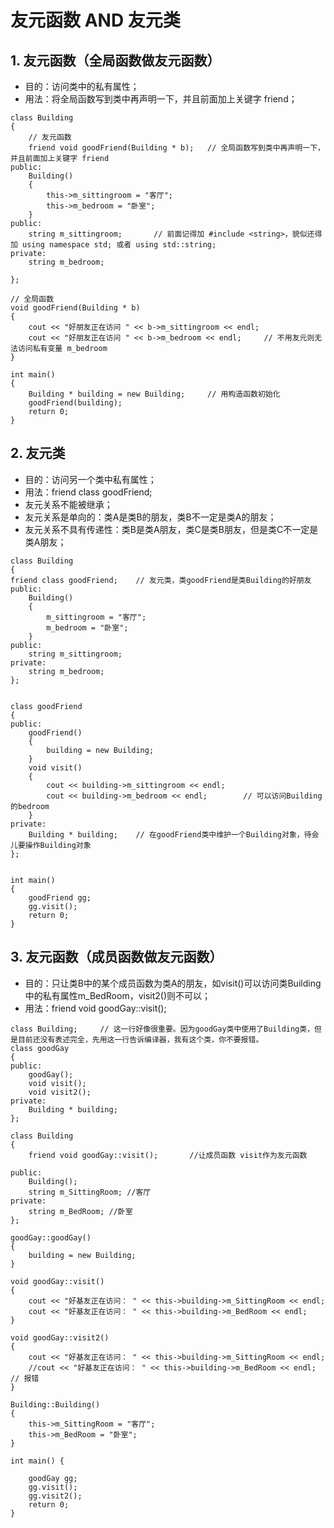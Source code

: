 # 友元函数 AND 友元类
## 1. 友元函数（全局函数做友元函数）
+ 目的：访问类中的私有属性；
+ 用法：将全局函数写到类中再声明一下，并且前面加上关键字 friend；

```
class Building
{
	// 友元函数
	friend void goodFriend(Building * b);   // 全局函数写到类中再声明一下，并且前面加上关键字 friend
public:
	Building()
	{
		this->m_sittingroom = "客厅";
		this->m_bedroom = "卧室";
	}
public:
	string m_sittingroom;		// 前面记得加 #include <string>，貌似还得加 using namespace std; 或者 using std::string;
private:
	string m_bedroom;

};

// 全局函数
void goodFriend(Building * b)
{
	cout << "好朋友正在访问 " << b->m_sittingroom << endl;
	cout << "好朋友正在访问 " << b->m_bedroom << endl;		// 不用友元则无法访问私有变量 m_bedroom
}

int main()
{
	Building * building = new Building;     // 用构造函数初始化
	goodFriend(building);
	return 0;
}
```
## 2. 友元类
+ 目的：访问另一个类中私有属性；
+ 用法：friend class goodFriend;
+ 友元关系不能被继承；
+ 友元关系是单向的：类A是类B的朋友，类B不一定是类A的朋友；
+ 友元关系不具有传递性：类B是类A朋友，类C是类B朋友，但是类C不一定是类A朋友；

```python3
class Building
{
friend class goodFriend;	// 友元类，类goodFriend是类Building的好朋友
public:
	Building()
	{
		m_sittingroom = "客厅";
		m_bedroom = "卧室";
	}
public:
	string m_sittingroom;
private:
	string m_bedroom;
};


class goodFriend
{
public:
	goodFriend()
	{
		building = new Building;
	}
	void visit()
	{
		cout << building->m_sittingroom << endl;
		cout << building->m_bedroom << endl;		// 可以访问Building的bedroom
	}
private:
	Building * building;    // 在goodFriend类中维护一个Building对象，待会儿要操作Building对象
};


int main()
{
	goodFriend gg;
	gg.visit();
	return 0;
}
```

## 3. 友元函数（成员函数做友元函数）
+ 目的：只让类B中的某个成员函数为类A的朋友，如visit()可以访问类Building中的私有属性m_BedRoom，visit2()则不可以；
+ 用法：friend void goodGay::visit();

```python3
class Building;     // 这一行好像很重要。因为goodGay类中使用了Building类，但是目前还没有表述完全，先用这一行告诉编译器，我有这个类，你不要报错。
class goodGay
{
public:
	goodGay();
	void visit();
	void visit2();
private:
	Building * building;
};

class Building
{
	friend void goodGay::visit();   	//让成员函数 visit作为友元函数

public:
	Building();
	string m_SittingRoom; //客厅
private:
	string m_BedRoom; //卧室
};

goodGay::goodGay()
{
	building = new Building;
}

void goodGay::visit()
{
	cout << "好基友正在访问： " << this->building->m_SittingRoom << endl;
	cout << "好基友正在访问： " << this->building->m_BedRoom << endl;
}

void goodGay::visit2()
{
	cout << "好基友正在访问： " << this->building->m_SittingRoom << endl;
	//cout << "好基友正在访问： " << this->building->m_BedRoom << endl; // 报错
}

Building::Building()
{
	this->m_SittingRoom = "客厅";
	this->m_BedRoom = "卧室";
}

int main() {

	goodGay gg;
	gg.visit();
	gg.visit2();
	return 0;
}
```